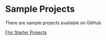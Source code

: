 Sample Projects
===============

There are sample projects available on GitHub 

[Fhir Starter Projects](https://github.com/furore-fhir/fhirstarters)  

